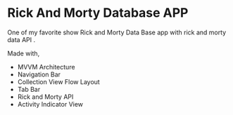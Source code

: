 # Rick And Morty Database APP
One of my favorite show Rick and Morty Data Base  app  with rick and morty data API .

Made with,

* MVVM Architecture
* Navigation Bar 
* Collection View Flow Layout
* Tab Bar
* Rick and Morty API
* Activity Indicator View
